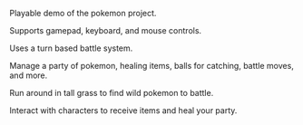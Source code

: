 Playable demo of the pokemon project.

Supports gamepad, keyboard, and mouse controls.

Uses a turn based battle system.

Manage a party of pokemon, healing items, balls for catching, battle moves, and more.

Run around in tall grass to find wild pokemon to battle.

Interact with characters to receive items and heal your party.
